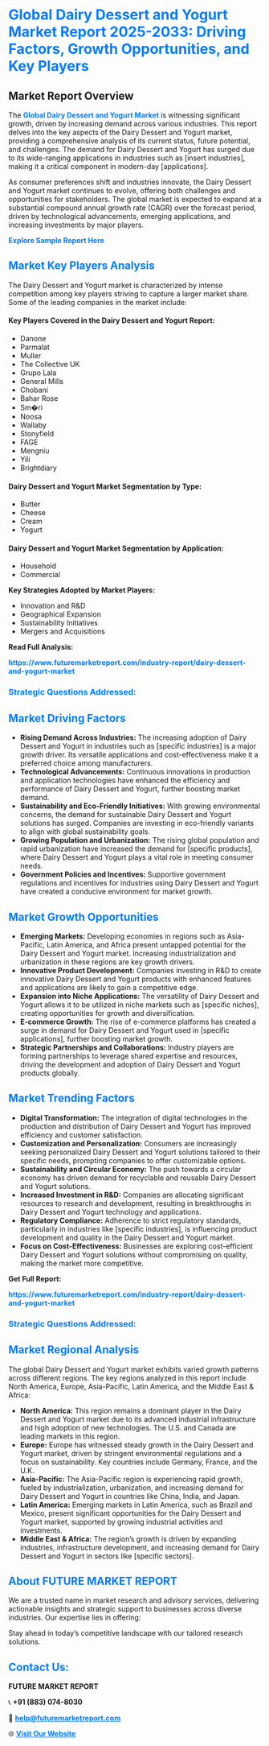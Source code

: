 <h1 style="color: #007BFF;">Global Dairy Dessert and Yogurt Market Report 2025-2033: Driving Factors, Growth Opportunities, and Key Players</h1>

<section id="overview">
<h2>Market Report Overview</h2>
<p>The <a href="https://www.futuremarketreport.com/industry-report/dairy-dessert-and-yogurt-market" style="color: #007BFF; text-decoration: none;"><strong>Global Dairy Dessert and Yogurt Market</strong></a> is witnessing significant growth, driven by increasing demand across various industries. This report delves into the key aspects of the Dairy Dessert and Yogurt market, providing a comprehensive analysis of its current status, future potential, and challenges. The demand for Dairy Dessert and Yogurt has surged due to its wide-ranging applications in industries such as [insert industries], making it a critical component in modern-day [applications].</p>
<p>As consumer preferences shift and industries innovate, the Dairy Dessert and Yogurt market continues to evolve, offering both challenges and opportunities for stakeholders. The global market is expected to expand at a substantial compound annual growth rate (CAGR) over the forecast period, driven by technological advancements, emerging applications, and increasing investments by major players.</p>
</section>

<section id="overview">
<p><a href="https://www.futuremarketreport.com/request-sample/reportId=86768" style="color: #007BFF; text-decoration: none;"><strong>Explore Sample Report Here</strong></a></p>
</section>

<section id="key-players">
<h2 style="color: #007BFF;">Market Key Players Analysis</h2>
<p>The Dairy Dessert and Yogurt market is characterized by intense competition among key players striving to capture a larger market share. Some of the leading companies in the market include:</p>
<h4>Key Players Covered in the Dairy Dessert and Yogurt Report:</h4>
<ul><li>Danone</li><li>Parmalat</li><li>Muller</li><li>The Collective UK</li><li>Grupo Lala</li><li>General Mills</li><li>Chobani</li><li>Bahar Rose</li><li>Sm�ri</li><li>Noosa</li><li>Wallaby</li><li>Stonyfield</li><li>FAGE</li><li>Mengniu</li><li>Yili</li><li>Brightdiary</li></ul>
<h4>Dairy Dessert and Yogurt Market Segmentation by Type:</h4>
<ul><li>Butter</li><li>Cheese</li><li>Cream</li><li>Yogurt</li></ul>

<h4>Dairy Dessert and Yogurt Market Segmentation by Application:</h4>
<ul><li>Household</li><li>Commercial</li></ul>
<p><strong>Key Strategies Adopted by Market Players:</strong></p>
<ul>
<li>Innovation and R&D</li>
<li>Geographical Expansion</li>
<li>Sustainability Initiatives</li>
<li>Mergers and Acquisitions</li>
</ul>
</section>

<section>
<p><strong>Read Full Analysis: </strong></p><a href="https://www.futuremarketreport.com/industry-report/dairy-dessert-and-yogurt-market" style="color: #007BFF; text-decoration: none;"><strong>https://www.futuremarketreport.com/industry-report/dairy-dessert-and-yogurt-market</strong></a>
<h3 style="color: #007BFF;">Strategic Questions Addressed:</h3>
</section>

<section id="driving-factors">
<h2 style="color: #007BFF;">Market Driving Factors</h2>
<ul>
<li><strong>Rising Demand Across Industries:</strong> The increasing adoption of Dairy Dessert and Yogurt in industries such as [specific industries] is a major growth driver. Its versatile applications and cost-effectiveness make it a preferred choice among manufacturers.</li>
<li><strong>Technological Advancements:</strong> Continuous innovations in production and application technologies have enhanced the efficiency and performance of Dairy Dessert and Yogurt, further boosting market demand.</li>
<li><strong>Sustainability and Eco-Friendly Initiatives:</strong> With growing environmental concerns, the demand for sustainable Dairy Dessert and Yogurt solutions has surged. Companies are investing in eco-friendly variants to align with global sustainability goals.</li>
<li><strong>Growing Population and Urbanization:</strong> The rising global population and rapid urbanization have increased the demand for [specific products], where Dairy Dessert and Yogurt plays a vital role in meeting consumer needs.</li>
<li><strong>Government Policies and Incentives:</strong> Supportive government regulations and incentives for industries using Dairy Dessert and Yogurt have created a conducive environment for market growth.</li>
</ul>
</section>

<section id="growth-opportunities">
<h2 style="color: #007BFF;">Market Growth Opportunities</h2>
<ul>
<li><strong>Emerging Markets:</strong> Developing economies in regions such as Asia-Pacific, Latin America, and Africa present untapped potential for the Dairy Dessert and Yogurt market. Increasing industrialization and urbanization in these regions are key growth drivers.</li>
<li><strong>Innovative Product Development:</strong> Companies investing in R&D to create innovative Dairy Dessert and Yogurt products with enhanced features and applications are likely to gain a competitive edge.</li>
<li><strong>Expansion into Niche Applications:</strong> The versatility of Dairy Dessert and Yogurt allows it to be utilized in niche markets such as [specific niches], creating opportunities for growth and diversification.</li>
<li><strong>E-commerce Growth:</strong> The rise of e-commerce platforms has created a surge in demand for Dairy Dessert and Yogurt used in [specific applications], further boosting market growth.</li>
<li><strong>Strategic Partnerships and Collaborations:</strong> Industry players are forming partnerships to leverage shared expertise and resources, driving the development and adoption of Dairy Dessert and Yogurt products globally.</li>
</ul>
</section>

<section id="trending-factors">
<h2 style="color: #007BFF;">Market Trending Factors</h2>
<ul>
<li><strong>Digital Transformation:</strong> The integration of digital technologies in the production and distribution of Dairy Dessert and Yogurt has improved efficiency and customer satisfaction.</li>
<li><strong>Customization and Personalization:</strong> Consumers are increasingly seeking personalized Dairy Dessert and Yogurt solutions tailored to their specific needs, prompting companies to offer customizable options.</li>
<li><strong>Sustainability and Circular Economy:</strong> The push towards a circular economy has driven demand for recyclable and reusable Dairy Dessert and Yogurt solutions.</li>
<li><strong>Increased Investment in R&D:</strong> Companies are allocating significant resources to research and development, resulting in breakthroughs in Dairy Dessert and Yogurt technology and applications.</li>
<li><strong>Regulatory Compliance:</strong> Adherence to strict regulatory standards, particularly in industries like [specific industries], is influencing product development and quality in the Dairy Dessert and Yogurt market.</li>
<li><strong>Focus on Cost-Effectiveness:</strong> Businesses are exploring cost-efficient Dairy Dessert and Yogurt solutions without compromising on quality, making the market more competitive.</li>
</ul>
</section>

<section>
<p><strong>Get Full Report: </strong></p><a href="https://www.futuremarketreport.com/industry-report/dairy-dessert-and-yogurt-market" style="color: #007BFF; text-decoration: none;"><strong>https://www.futuremarketreport.com/industry-report/dairy-dessert-and-yogurt-market</strong></a>
<h3 style="color: #007BFF;">Strategic Questions Addressed:</h3>
</section>


<section id="regional-analysis">
<h2 style="color: #007BFF;">Market Regional Analysis</h2>
<p>The global Dairy Dessert and Yogurt market exhibits varied growth patterns across different regions. The key regions analyzed in this report include North America, Europe, Asia-Pacific, Latin America, and the Middle East & Africa:</p>
<ul>
<li><strong>North America:</strong> This region remains a dominant player in the Dairy Dessert and Yogurt market due to its advanced industrial infrastructure and high adoption of new technologies. The U.S. and Canada are leading markets in this region.</li>
<li><strong>Europe:</strong> Europe has witnessed steady growth in the Dairy Dessert and Yogurt market, driven by stringent environmental regulations and a focus on sustainability. Key countries include Germany, France, and the U.K.</li>
<li><strong>Asia-Pacific:</strong> The Asia-Pacific region is experiencing rapid growth, fueled by industrialization, urbanization, and increasing demand for Dairy Dessert and Yogurt in countries like China, India, and Japan.</li>
<li><strong>Latin America:</strong> Emerging markets in Latin America, such as Brazil and Mexico, present significant opportunities for the Dairy Dessert and Yogurt market, supported by growing industrial activities and investments.</li>
<li><strong>Middle East & Africa:</strong> The region’s growth is driven by expanding industries, infrastructure development, and increasing demand for Dairy Dessert and Yogurt in sectors like [specific sectors].</li>
</ul>
</section>

<footer>
<h2 style="color: #007BFF;">About FUTURE MARKET REPORT</h2>
<p>We are a trusted name in market research and advisory services, delivering actionable insights and strategic support to businesses across diverse industries. Our expertise lies in offering:</p>

<p>Stay ahead in today’s competitive landscape with our tailored research solutions.</p>

<h2 style="color: #007BFF;">Contact Us:</h2>
<p><strong>FUTURE MARKET REPORT</strong></p>
<p>📞 <strong>+91 (883) 074-8030</strong></p>
<p>📧 <strong><a href="mailto:help@futuremarketreport.com" style="color: #007BFF;">help@futuremarketreport.com</a></strong></p>
<p>🌐 <strong><a href="https://www.futuremarketreport.com/" style="color: #007BFF;">Visit Our Website</a></strong></p>
</footer>